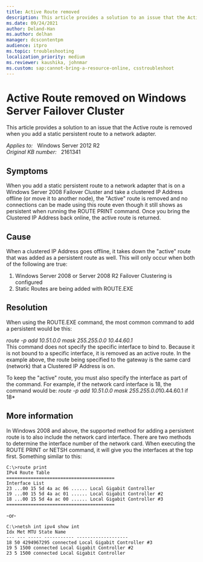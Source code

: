 ```yaml
---
title: Active Route removed
description: This article provides a solution to an issue that the Active route is removed when you add a static persistent route to a network adapter.
ms.date: 09/24/2021
author: Deland-Han
ms.author: delhan
manager: dcscontentpm
audience: itpro
ms.topic: troubleshooting
localization_priority: medium
ms.reviewer: kaushika, johnmar
ms.custom: sap:cannot-bring-a-resource-online, csstroubleshoot
---
```

# Active Route removed on Windows Server Failover Cluster

This article provides a solution to an issue that the Active route is removed when you add a static persistent route to a network adapter.

_Applies to:_ &nbsp; Windows Server 2012 R2  
_Original KB number:_ &nbsp; 2161341

## Symptoms

When you add a static persistent route to a network adapter that is on a Windows Server 2008 Failover Cluster and take a clustered IP Address offline (or move it to another node), the "Active" route is removed and no connections can be made using this route even though it still shows as persistent when running the ROUTE PRINT command. Once you bring the Clustered IP Address back online, the active route is returned.

## Cause

When a clustered IP Address goes offline, it takes down the "active" route that was added as a persistent route as well. This will only occur when both of the following are true:

1. Windows Server 2008 or Server 2008 R2 Failover Clustering is configured
2. Static Routes are being added with ROUTE.EXE

## Resolution

When using the ROUTE.EXE command, the most common command to add a persistent would be this:

*route -p add 10.51.0.0 mask 255.255.0.0 10.44.60.1*  
This command does not specify the specific interface to bind to. Because it is not bound to a specific interface, it is removed as an active route. In the example above, the route being specified to the gateway is the same card (network) that a Clustered IP Address is on.

To keep the "active" route, you must also specify the interface as part of the command. For example, if the network card interface is 18, the command would be:
 *route -p add 10.51.0.0 mask 255.255.0.0*10.44.60.1 if 18*  

## More information

In Windows 2008 and above, the supported method for adding a persistent route is to also include the network card interface. There are two methods to determine the interface number of the network card. When executing the ROUTE PRINT or NETSH command, it will give you the interfaces at the top first. Something similar to this:

```console
C:\>route print
IPv4 Route Table
========================================
Interface List
23 ...00 15 5d 4a ac 06 ...... Local Gigabit Controller
19 ...00 15 5d 4a ac 01 ...... Local Gigabit Controller #2
18 ...00 15 5d 4a ac 00 ...... Local Gigabit Controller #3
========================================
```

-or-

```console
C:\>netsh int ipv4 show int
Idx Met MTU State Name
--- --- ----- ----------- -------------------
18 50 4294967295 connected Local Gigabit Controller #3
19 5 1500 connected Local Gigabit Controller #2
23 5 1500 connected Local Gigabit Controller
```

